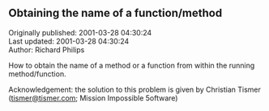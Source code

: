 ## Obtaining the name of a function/method  
Originally published: 2001-03-28 04:30:24  
Last updated: 2001-03-28 04:30:24  
Author: Richard Philips  
  
How to obtain the name of a method or a function from within
the running method/function.

Acknowledgement: the solution to this problem is given by
Christian Tismer (tismer@tismer.com; Mission Impossible 5oftware)